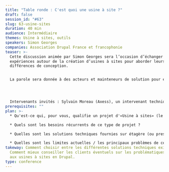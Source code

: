 ```yaml
---
title: "Table ronde : C'est quoi une usine à site ?"
draft: false
session_id: "#63"
slug: 63-usine-sites
duration: 40 min
audience: Intermédiaire
themes: Usine à sites, outils
speakers: Simon Georges
companies: Association Drupal France et francophonie
teaser: >-
  Cette discussion animée par Simon Georges sera l’occasion d’échanger sur des
  expériences autour de la création d’usines à sites pour aborder leurs
  différences de conception.


  La parole sera donnée à des acteurs et mainteneurs de solution pour évoquer les besoins récurrents de ce type de projet, les solutions existantes mais aussi les limites et les principaux problèmes rencontrés.




  Intervenants invités : Sylvain Moreau (Axess), un intervenant technique chez Smile, flocondetoile, David Piederriere de l'université de Rennes
prerequisites: ""
plan: >-
  * Qu'est-ce qui, pour vous, qualifie un projet d'«Usine à sites» (le nombre de sites, l'outillage associé...) ?

  * Quels sont les besoins récurrents de ce type de projet ?

  * Quelles sont les solutions techniques fournies sur étagère (ou presque) par Drupal ? Quelles sont les différentes typologies d'usines à site ?

  * Quelles sont les limites actuelles / les principaux problèmes de ces projets ?
takeway: Comment choisir entre les différentes solutions techniques existantes.
  Comment mieux conseiller les clients éventuels sur les problématiques liées
  aux usines à sites en Drupal.
type: conference
---
```

